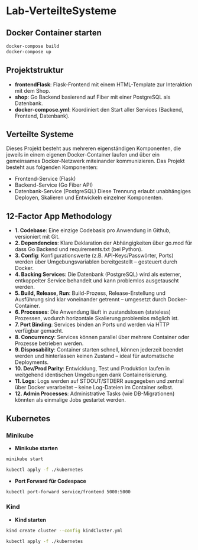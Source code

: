 # Lab-VerteilteSysteme

## Docker Container starten 
```bash
docker-compose build
docker-compose up
```

## Projektstruktur
- **frontendFlask**: Flask-Frontend mit einem HTML-Template zur Interaktion mit dem Shop.
- **shop**: Go Backend basierend auf Fiber mit einer PostgreSQL als Datenbank.
- **docker-compose.yml**: Koordiniert den Start aller Services (Backend, Frontend, Datenbank).

## Verteilte Systeme
Dieses Projekt besteht aus mehreren eigenständigen Komponenten, die jeweils in einem eigenen Docker-Container laufen und über ein gemeinsames Docker-Netzwerk miteinander kommunizieren.
Das Projekt besteht aus folgenden Komponenten:
- Frontend-Service (Flask)
- Backend-Service (Go Fiber API)
- Datenbank-Service (PostgreSQL)
Diese Trennung erlaubt unabhängiges Deployen, Skalieren und Entwickeln einzelner Komponenten.

## 12-Factor App Methodology
- **1. Codebase**: Eine einzige Codebasis pro Anwendung in Github, versioniert mit Git.
- **2. Dependencies**: Klare Deklaration der Abhängigkeiten über go.mod für dass Go Backend und requirements.txt (bei Python).
- **3. Config**: Konfigurationswerte (z.B. API-Keys/Passwörter, Ports) werden über Umgebungsvariablen bereitgestellt – gesteuert durch Docker.
- **4. Backing Services**: Die Datenbank (PostgreSQL) wird als externer, entkoppelter Service behandelt und kann problemlos ausgetauscht werden.
- **5. Build, Release, Run**: Build-Prozess, Release-Erstellung und Ausführung sind klar voneinander getrennt – umgesetzt durch Docker-Container.
- **6. Processes**: Die Anwendung läuft in zustandslosen (stateless) Prozessen, wodurch horizontale Skalierung problemlos möglich ist.
- **7. Port Binding**: Services binden an Ports und werden via HTTP verfügbar gemacht.
- **8. Concurrency**: Services können parallel über mehrere Container oder Prozesse betrieben werden.
- **9. Disposability**: Container starten schnell, können jederzeit beendet werden und hinterlassen keinen Zustand – ideal für automatische Deployments.
- **10. Dev/Prod Parity**: Entwicklung, Test und Produktion laufen in weitgehend identischen Umgebungen dank Containerisierung.
- **11. Logs**: Logs werden auf STDOUT/STDERR ausgegeben und zentral über Docker verarbeitet – keine Log-Dateien im Container selbst.
- **12. Admin Processes**: Administrative Tasks (wie DB-Migrationen) könnten als einmalige Jobs gestartet werden.

## Kubernetes

### Minikube

- **Minikube starten** 

```bash
minikube start 
```

```bash
kubectl apply -f ./kubernetes
```
- **Port Forward für Codespace** 

```bash
kubectl port-forward service/frontend 5000:5000
```

### Kind

- **Kind starten** 

```bash
kind create cluster --config kindCluster.yml  
```
```bash
kubectl apply -f ./kubernetes
``` 